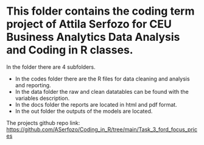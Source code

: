# This folder contains the coding term project of Attila Serfozo for CEU Business Analytics Data Analysis and Coding in R classes.

In the folder there are 4 subfolders. 
- In the codes folder there are the R files for data cleaning and analysis and reporting.
- In the data folder the raw and clean datatables can be found with the variables description.
- In the docs folder the reports are located in html and pdf format.
- In the out folder the outputs of the models are located.

The projects github repo link: https://github.com/ASerfozo/Coding_in_R/tree/main/Task_3_ford_focus_prices